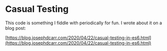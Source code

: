 # Casual Testing

This code is something I fiddle with periodically for fun. I wrote about it on a blog post:

[https://blog.josephdcarr.com/2020/04/22/casual-testing-in-es6.html](https://blog.josephdcarr.com/2020/04/22/casual-testing-in-es6.html)
